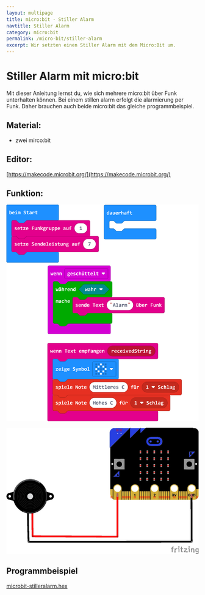 ```yaml
---
layout: multipage
title: micro:bit - Stiller Alarm
navtitle: Stiller Alarm
category: micro:bit
permalink: /micro-bit/stiller-alarm
excerpt: Wir setzten einen Stiller Alarm mit dem Micro:Bit um.
---
```


# Stiller Alarm mit micro:bit

Mit dieser Anleitung lernst du, wie sich mehrere micro:bit über Funk unterhalten können.
Bei einem stillen alarm erfolgt die alarmierung per Funk. Daher brauchen auch beide micro:bit das gleiche programmbeispiel.

## Material:

+ zwei mirco:bit

## Editor:

[https://makecode.microbit.org/](https://makecode.microbit.org/)

## Funktion:

![](images/microbit-Screenshot-stilleralarm.png)

![](images/alarm_Steckplatine.jpg)

## Programmbeispiel

[microbit-stilleralarm.hex](appendix/microbit-stilleralarm.hex)
